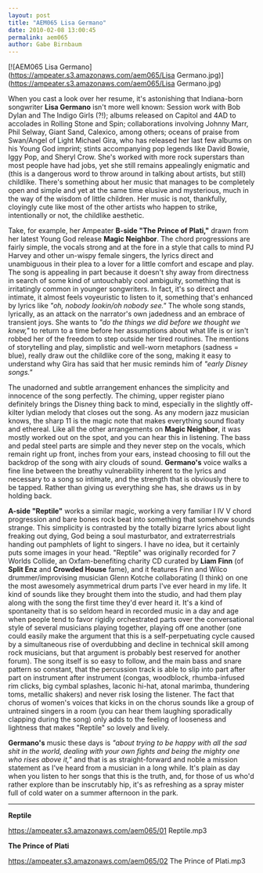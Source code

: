 ```yaml
---
layout: post
title: "AEM065 Lisa Germano"
date: 2010-02-08 13:00:45
permalink: aem065
author: Gabe Birnbaum
---
```

[![AEM065 Lisa Germano](https://ampeater.s3.amazonaws.com/aem065/Lisa Germano.jpg)](https://ampeater.s3.amazonaws.com/aem065/Lisa Germano.jpg)

When you cast a look over her resume, it's astonishing that Indiana-born songwriter **Lisa Germano** isn't more well known: Session work with Bob Dylan and The Indigo Girls (?!); albums released on Capitol and 4AD to accolades in Rolling Stone and Spin; collaborations involving Johnny Marr, Phil Selway, Giant Sand, Calexico, among others; oceans of praise from Swan/Angel of Light Michael Gira, who has released her last few albums on his Young God imprint; stints accompanying pop legends like David Bowie, Iggy Pop, and Sheryl Crow. She's worked with more rock superstars than most people have had jobs, yet she still remains appealingly enigmatic and (this is a dangerous word to throw around in talking about artists, but still) childlike. There's something about her music that manages to be completely open and simple and yet at the same time elusive and mysterious, much in the way of the wisdom of little children. Her music is not, thankfully, cloyingly cute like most of the other artists who happen to strike, intentionally or not, the childlike aesthetic.

<!-- more -->

Take, for example, her Ampeater **B-side "The Prince of Plati,"** drawn from her latest Young God release **Magic Neighbor**. The chord progressions are fairly simple, the vocals strong and at the fore in a style that calls to mind PJ Harvey and other un-wispy female singers, the lyrics direct and unambiguous in their plea to a lover for a little comfort and escape and play. The song is appealing in part because it doesn't shy away from directness in search of some kind of untouchably cool ambiguity, something that is irritatingly common in younger songwriters. In fact, it's so direct and intimate, it almost feels voyeuristic to listen to it, something that's enhanced by lyrics like _"oh, nobody lookin/oh nobody see."_ The whole song stands, lyrically, as an attack on the narrator's own jadedness and an embrace of transient joys. She wants to _"do the things we did before we thought we knew,"_ to return to a time before her assumptions about what life is or isn't robbed her of the freedom to step outside her tired routines. The mentions of storytelling and play, simplistic and well-worn metaphors (sadness = blue), really draw out the childlike core of the song, making it easy to understand why Gira has said that her music reminds him of _"early Disney songs."_

The unadorned and subtle arrangement enhances the simplicity and innocence of the song perfectly. The chiming, upper register piano definitely brings the Disney thing back to mind, especially in the slightly off-kilter lydian melody that closes out the song. As any modern jazz musician knows, the sharp 11 is the magic note that makes everything sound floaty and ethereal. Like all the other arrangements on **Magic Neighbor**, it was mostly worked out on the spot, and you can hear this in listening. The bass and pedal steel parts are simple and they never step on the vocals, which remain right up front, inches from your ears, instead choosing to fill out the backdrop of the song with airy clouds of sound. **Germano's** voice walks a fine line between the breathy vulnerability inherent to the lyrics and necessary to a song so intimate, and the strength that is obviously there to be tapped. Rather than giving us everything she has, she draws us in by holding back.

**A-side "Reptile"** works a similar magic, working a very familiar I IV V chord progression and bare bones rock beat into something that somehow sounds strange. This simplicity is contrasted by the totally bizarre lyrics about light freaking out dying, God being a soul masturbator, and extraterrestrials handing out pamphlets of light to singers. I have no idea, but it certainly puts some images in your head. "Reptile" was originally recorded for 7 Worlds Collide, an Oxfam-benefiting charity CD curated by **Liam Finn** (of **Split Enz** and **Crowded House** fame), and it features Finn and Wilco drummer/improvising musician Glenn Kotche collaborating (I think) on one the most awesomely asymmetrical drum parts I've ever heard in my life. It kind of sounds like they brought them into the studio, and had them play along with the song the first time they'd ever heard it. It's a kind of spontaneity that is so seldom heard in recorded music in a day and age when people tend to favor rigidly orchestrated parts over the conversational style of several musicians playing together, playing off one another (one could easily make the argument that this is a self-perpetuating cycle caused by a simultaneous rise of overdubbing and decline in technical skill among rock musicians, but that argument is probably best reserved for another forum). The song itself is so easy to follow, and the main bass and snare pattern so constant, that the percussion track is able to slip into part after part on instrument after instrument (congas, woodblock, rhumba-infused rim clicks, big cymbal splashes, laconic hi-hat, atonal marimba, thundering toms, metallic shakers) and never risk losing the listener. The fact that chorus of women's voices that kicks in on the chorus sounds like a group of untrained singers in a room (you can hear them laughing sporadically clapping during the song) only adds to the feeling of looseness and lightness that makes "Reptile" so lovely and lively.

**Germano's** music these days is _"about trying to be happy with all the sad shit in the world, dealing with your own fights and being the mighty one who rises above it,"_ and that is as straight-forward and noble a mission statement as I've heard from a musician in a long while. It's plain as day when you listen to her songs that this is the truth, and, for those of us who'd rather explore than be inscrutably hip, it's as refreshing as a spray mister full of cold water on a summer afternoon in the park.

---

**Reptile**

https://ampeater.s3.amazonaws.com/aem065/01 Reptile.mp3

**The Prince of Plati**

https://ampeater.s3.amazonaws.com/aem065/02 The Prince of Plati.mp3

